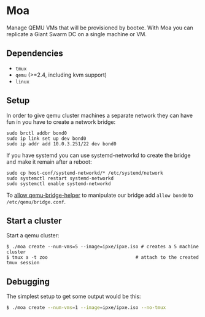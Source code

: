 # Moa

Manage QEMU VMs that will be provisioned by bootxe. With Moa you can replicate a Giant Swarm DC on a single machine or VM.

## Dependencies

 * `tmux`
 * `qemu` (>=2.4, including kvm support)
 * `linux`

## Setup

In order to give qemu cluster machines a separate network they can have fun in
you have to create a network bridge:
```
sudo brctl addbr bond0
sudo ip link set up dev bond0
sudo ip addr add 10.0.3.251/22 dev bond0
```

If you have systemd you can use systemd-networkd to create the bridge and make it remain after a reboot:
```
sudo cp host-conf/systemd-networkd/* /etc/systemd/network
sudo systemctl restart systemd-networkd
sudo systemctl enable systemd-networkd
```

To [allow qemu-bridge-helper](http://wiki.qemu.org/Features-Done/HelperNetworking#Setup) to manipulate our bridge add `allow bond0` to `/etc/qemu/bridge.conf`.

## Start a cluster

Start a qemu cluster:
```
$ ./moa create --num-vms=5 --image=ipxe/ipxe.iso # creates a 5 machine cluster
$ tmux a -t zoo                                # attach to the created tmux session
```

## Debugging

The simplest setup to get some output would be this:
```bash
$ ./moa create --num-vms=1 --image=ipxe/ipxe.iso --no-tmux
```
